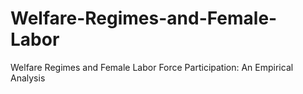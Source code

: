 # Welfare-Regimes-and-Female-Labor
Welfare Regimes and Female Labor Force Participation: An Empirical Analysis
